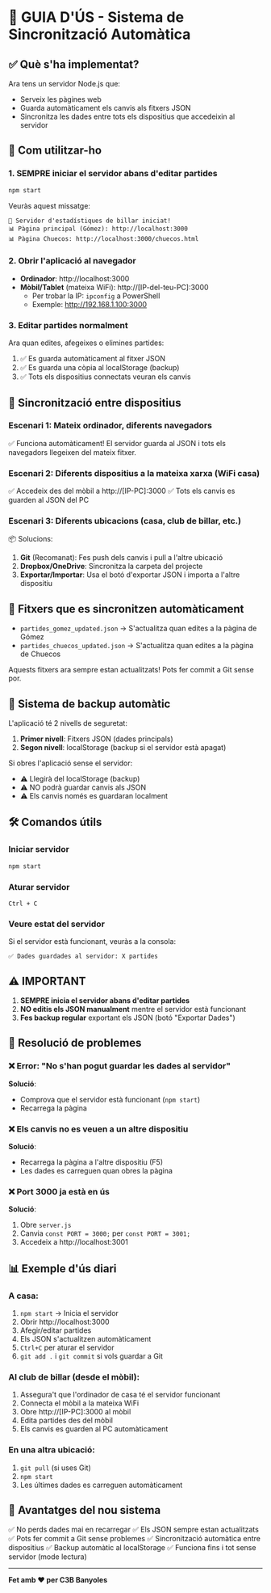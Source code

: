 # 🎱 GUIA D'ÚS - Sistema de Sincronització Automàtica

## ✅ Què s'ha implementat?

Ara tens un servidor Node.js que:
- Serveix les pàgines web
- Guarda automàticament els canvis als fitxers JSON
- Sincronitza les dades entre tots els dispositius que accedeixin al servidor

## 🚀 Com utilitzar-ho

### 1. SEMPRE iniciar el servidor abans d'editar partides

```bash
npm start
```

Veuràs aquest missatge:
```
🎱 Servidor d'estadístiques de billar iniciat!
📊 Pàgina principal (Gómez): http://localhost:3000
📊 Pàgina Chuecos: http://localhost:3000/chuecos.html
```

### 2. Obrir l'aplicació al navegador

- **Ordinador**: http://localhost:3000
- **Mòbil/Tablet** (mateixa WiFi): http://[IP-del-teu-PC]:3000
  - Per trobar la IP: `ipconfig` a PowerShell
  - Exemple: http://192.168.1.100:3000

### 3. Editar partides normalment

Ara quan edites, afegeixes o elimines partides:
1. ✅ Es guarda automàticament al fitxer JSON
2. ✅ Es guarda una còpia al localStorage (backup)
3. ✅ Tots els dispositius connectats veuran els canvis

## 🔄 Sincronització entre dispositius

### Escenari 1: Mateix ordinador, diferents navegadors
✅ Funciona automàticament! El servidor guarda al JSON i tots els navegadors llegeixen del mateix fitxer.

### Escenari 2: Diferents dispositius a la mateixa xarxa (WiFi casa)
✅ Accedeix des del mòbil a http://[IP-PC]:3000
✅ Tots els canvis es guarden al JSON del PC

### Escenari 3: Diferents ubicacions (casa, club de billar, etc.)
📦 Solucions:
1. **Git** (Recomanat): Fes push dels canvis i pull a l'altre ubicació
2. **Dropbox/OneDrive**: Sincronitza la carpeta del projecte
3. **Exportar/Importar**: Usa el botó d'exportar JSON i importa a l'altre dispositiu

## 📁 Fitxers que es sincronitzen automàticament

- `partides_gomez_updated.json` → S'actualitza quan edites a la pàgina de Gómez
- `partides_chuecos_updated.json` → S'actualitza quan edites a la pàgina de Chuecos

Aquests fitxers ara sempre estan actualitzats! Pots fer commit a Git sense por.

## 💾 Sistema de backup automàtic

L'aplicació té 2 nivells de seguretat:

1. **Primer nivell**: Fitxers JSON (dades principals)
2. **Segon nivell**: localStorage (backup si el servidor està apagat)

Si obres l'aplicació sense el servidor:
- ⚠️ Llegirà del localStorage (backup)
- ⚠️ NO podrà guardar canvis als JSON
- ⚠️ Els canvis només es guardaran localment

## 🛠️ Comandos útils

### Iniciar servidor
```bash
npm start
```

### Aturar servidor
```
Ctrl + C
```

### Veure estat del servidor
Si el servidor està funcionant, veuràs a la consola:
```
✅ Dades guardades al servidor: X partides
```

## ⚠️ IMPORTANT

1. **SEMPRE inicia el servidor abans d'editar partides**
2. **NO editis els JSON manualment** mentre el servidor està funcionant
3. **Fes backup regular** exportant els JSON (botó "Exportar Dades")

## 🐛 Resolució de problemes

### ❌ Error: "No s'han pogut guardar les dades al servidor"
**Solució**: 
- Comprova que el servidor està funcionant (`npm start`)
- Recarrega la pàgina

### ❌ Els canvis no es veuen a un altre dispositiu
**Solució**:
- Recarrega la pàgina a l'altre dispositiu (F5)
- Les dades es carreguen quan obres la pàgina

### ❌ Port 3000 ja està en ús
**Solució**:
1. Obre `server.js`
2. Canvia `const PORT = 3000;` per `const PORT = 3001;`
3. Accedeix a http://localhost:3001

## 📊 Exemple d'ús diari

### A casa:
1. `npm start` → Inicia el servidor
2. Obrir http://localhost:3000
3. Afegir/editar partides
4. Els JSON s'actualitzen automàticament
5. `Ctrl+C` per aturar el servidor
6. `git add .` i `git commit` si vols guardar a Git

### Al club de billar (desde el mòbil):
1. Assegura't que l'ordinador de casa té el servidor funcionant
2. Connecta el mòbil a la mateixa WiFi
3. Obre http://[IP-PC]:3000 al mòbil
4. Edita partides des del mòbil
5. Els canvis es guarden al PC automàticament

### En una altra ubicació:
1. `git pull` (si uses Git)
2. `npm start`
3. Les últimes dades es carreguen automàticament

## 🎉 Avantatges del nou sistema

✅ No perds dades mai en recarregar
✅ Els JSON sempre estan actualitzats
✅ Pots fer commit a Git sense problemes
✅ Sincronització automàtica entre dispositius
✅ Backup automàtic al localStorage
✅ Funciona fins i tot sense servidor (mode lectura)

---

**Fet amb ❤️ per C3B Banyoles**
